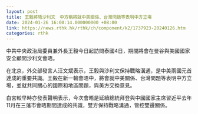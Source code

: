 ```yaml
---
layout: post
title: 王毅將晤沙利文　中方稱將就中美關係、台灣問題等表明中方立場
date: 2024-01-26 16:00:14.000000000 +08:00
link: https://news.rthk.hk/rthk/ch/component/k2/1737923-20240126.htm
categories: rthk
---
```


中共中央政治局委員兼外長王毅今日起訪問泰國4日，期間將會在曼谷與美國國家安全顧問沙利文會晤。

在北京，外交部發言人汪文斌表示，王毅與沙利文保持戰略溝通，是中美兩國元首達成的重要共識。王毅在新一輪會晤中，將會就中美關係、台灣問題等表明中方立場，並就共同關心的國際和地區問題，與美方交換意見。

白宮較早時亦發表聲明表示，今次會晤是延續總統拜登與中國國家主席習近平去年11月在三藩市會晤期間達成的共識，雙方保持戰略溝通，管控雙邊關係。
